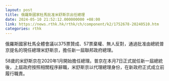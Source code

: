 ```yaml
---
layout: post
title: 俄羅斯國家杜馬批准米舒斯京出任總理
date: 2024-05-10 21:52:12.000000000 +08:00
link: https://news.rthk.hk/rthk/ch/component/k2/1752678-20240510.htm
categories: rthk
---
```


俄羅斯國家杜馬全體會議以375票贊成、57票棄權、無人反對，通過批准由總統普京提名的現任總理米舒斯京，擔任新一屆聯邦政府總理。

58歲的米舒斯京在2020年1月開始擔任總理。普京在本月7日正式就任新一屆總統後，上屆政府按照相關程序辭職，米舒斯京以代理總理身份，在新政府正式成立前履行職責。
